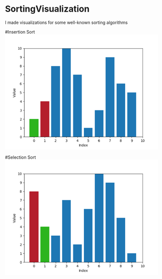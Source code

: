 # SortingVisualization
 I made visualizations for some well-known sorting algorithms

#Insertion Sort
![insertion](insertion.gif)

#Selection Sort
![selection](selection.gif)
